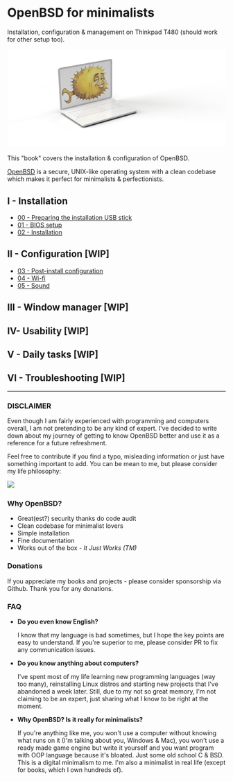 # OpenBSD for minimalists 

Installation, configuration & management on Thinkpad T480 (should work for other setup too).

![](00-readme-bsd.png)

This "book" covers the installation & configuration of OpenBSD.

[OpenBSD](https://www.openbsd.org/) is a secure, UNIX-like operating system with a clean codebase which makes it perfect for minimalists & perfectionists.


## I - Installation

- [00 - Preparing the installation USB stick](/00-usb-stick.md)
- [01 - BIOS setup](/01-bios-setup.md)
- [02 - Installation](/02-installation.md)

## II - Configuration [WIP]
- [03 - Post-install configuration](/03-post-install.md)
- [04 - Wi-fi](/04-wifi.md)
- [05 - Sound](/05-sound.md)

## III - Window manager [WIP]
## IV- Usability [WIP]
## V - Daily tasks [WIP]
## VI - Troubleshooting [WIP]
 
---

### DISCLAIMER

Even though I am fairly experienced with programming and computers overall, I am not pretending to be any kind of expert.
I've decided to write down about my journey of getting to know OpenBSD better and use it as a reference for a future refreshment.

Feel free to contribute if you find a typo, misleading information or just have something important to add.
You can be mean to me, but please consider my life philosophy:

![](https://assets.rbl.ms/13475935/980x.jpg)


### Why OpenBSD?

- Great(est?) security thanks do code audit
- Clean codebase for minimalist lovers
- Simple installation
- Fine documentation
- Works out of the box - *It Just Works (TM)*

### Donations

If you appreciate my books and projects - please consider sponsorship via Github. Thank you for any donations.


### FAQ

- **Do you even know English?**

  I know that my language is bad sometimes, but I hope the key points are easy to understand. 
  If you're superior to me, please consider PR to fix any communication issues.
  
- **Do you know anything about computers?**
  
  I've spent most of my life learning new programming languages (way too many), reinstalling Linux distros and starting new projects that I've abandoned a week later.
  Still, due to my not so great memory, I'm not claiming to be an expert, just sharing what I know to be right at the moment.
  
- **Why OpenBSD? Is it really for minimalists?**

  If you're anything like me, you won't use a computer without knowing what runs on it (I'm talking about you, Windows & Mac), you won't use a ready made game engine but write it yourself and you want program with OOP language because it's bloated. Just some old school C & BSD. This is a digital minimalism to me. I'm also a minimalist in real life (except for books, which I own hundreds of).
